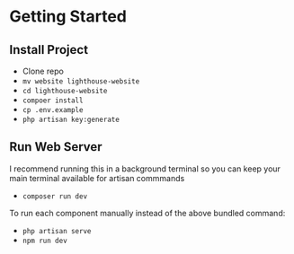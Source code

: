 # Getting Started

## Install Project
- Clone repo
- ``mv website lighthouse-website``
- ``cd lighthouse-website``
- ``compoer install``
- ``cp .env.example``
- ``php artisan key:generate``

## Run Web Server
I recommend running this in a background terminal so you can keep your main terminal available for artisan commmands
- ``composer run dev``

To run each component manually instead of the above bundled command:
- ``php artisan serve``
- ``npm run dev``

 
